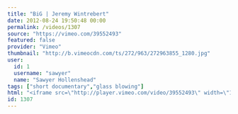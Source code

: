 ```yaml
---
title: "BiG | Jeremy Wintrebert"
date: 2012-08-24 19:50:48 00:00
permalink: /videos/1307
source: "https://vimeo.com/39552493"
featured: false
provider: "Vimeo"
thumbnail: "http://b.vimeocdn.com/ts/272/963/272963855_1280.jpg"
user:
  id: 1
  username: "sawyer"
  name: "Sawyer Hollenshead"
tags: ["short documentary","glass blowing"]
html: "<iframe src=\"http://player.vimeo.com/video/39552493\" width=\"1280\" height=\"688\" frameborder=\"0\" webkitAllowFullScreen mozallowfullscreen allowFullScreen></iframe>"
id: 1307
---
```



